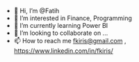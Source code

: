 - 👋 Hi, I’m @Fatih
- 👀 I’m interested in Finance, Programming
- 🌱 I’m currently learning Power BI
- 💞️ I’m looking to collaborate on ...
- 📫 How to reach me fkiris@gmail.com , https://www.linkedin.com/in/fkiris/

<!---
Fkiris/Fkiris is a ✨ special ✨ repository because its `README.md` (this file) appears on your GitHub profile.
You can click the Preview link to take a look at your changes.
--->
